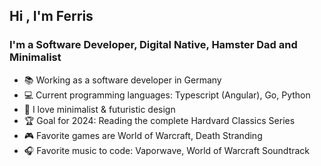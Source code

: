 ## Hi , I'm Ferris

### I'm a Software Developer, Digital Native, Hamster Dad and Minimalist

- 📚 Working as a software developer in Germany
- 💻 Current programming languages: Typescript (Angular), Go, Python
- 🌱 I love minimalist & futuristic design
- 🏆 Goal for 2024: Reading the complete Hardvard Classics Series
- 🎮 Favorite games are World of Warcraft, Death Stranding
- 🎧 Favorite music to code: Vaporwave, World of Warcraft Soundtrack
